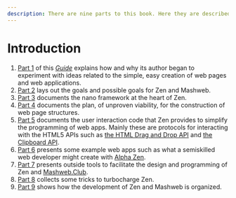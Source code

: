 ```yaml
---
description: There are nine parts to this book. Here they are described.
---
```


# Introduction

1. [Part 1](part-1-the-motivation-behind-zen-and-mashweb/) of this [_Guide_](https://tomelam.gitbook.io/mashweb/) explains how and why its author began to experiment with ideas related to the simple, easy creation of web pages and web applications.
2. [Part 2](https://tomelam.gitbook.io/mashweb/part-2-goals-of-zen) lays out the goals and possible goals for Zen and Mashweb.
3. [Part 3](https://tomelam.gitbook.io/mashweb/part-3-the-key-to-zen-a-nano-framework-for-sequential-programming) documents the nano framework at the heart of Zen.
4. [Part 4](https://tomelam.gitbook.io/mashweb/part-4-web-page-structure) documents the plan, of unproven viability, for the construction of web page structures.
5. [Part 5](https://tomelam.gitbook.io/mashweb/part-5-user-interactions-and-the-html5-apis) documents the user interaction code that Zen provides to simplify the programming of web apps. Mainly these are protocols for interacting with the HTML5 APIs such as [the HTML Drag and Drop API](https://developer.mozilla.org/en-US/docs/Web/API/HTML_Drag_and_Drop_API) and [the Clipboard API](https://developer.mozilla.org/en-US/docs/Web/API/Clipboard_API).
6. [Part 6](https://tomelam.gitbook.io/mashweb/part-6-example-web-apps-built-with-zen) presents some example web apps such as what a semiskilled web developer might create with [Alpha Zen](https://tomelam.gitbook.io/mashweb/part-2-goals-of-zen/the-plan-for-alpha-zen).
7. [Part 7](https://tomelam.gitbook.io/mashweb/part-7-outside-tools-to-help-build-zen) presents outside tools to facilitate the design and programming of Zen and [Mashweb.Club](https://mashweb.club).
8. [Part 8](https://tomelam.gitbook.io/mashweb/part-8-tricks-to-augment-zens-basic-functions) collects some tricks to turbocharge Zen.
9. [Part 9](https://tomelam.gitbook.io/mashweb/part-9-project-management) shows how the development of Zen and Mashweb is organized.



